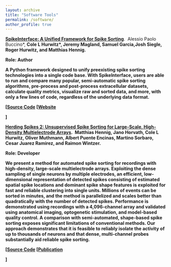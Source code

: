 ```yaml
---
layout: archive
title: "Software Tools"
permalink: /software/
author_profile: true
---
```


<p>
<a href="https://github.com/SpikeInterface"><b>SpikeInterface: A Unified Framework for Spike Sorting</b></a>.&nbsp; Alessio Paolo Buccino*, <b>Cole L Hurwitz*<b/>, Jeremy Magland, Samuel Garcia,Josh Siegle, Roger Hurwitz, and Matthias Hennig.
</p>

Role: Author

A Python framework designed to unify preexisting spike sorting technologies into a single code base. With SpikeInterface, users are able to run and compare many popular, semi-automatic spike sorting algorithms, pre-process and post-process extracellular datasets, calculate quality metrics, visualize raw and sorted data, and more, with only a few lines of code, regardless of the underlying data format.

<p>
   [<a href="https://github.com/SpikeInterface">Source Code</a>
   [<a href="https://www.spikeforum.org/">Website</a>

 ]
</p>

<p>
<a href="https://github.com/mhhennig/HS2"><b>Herding Spikes 2: Unsupervised Spike Sorting for Large-Scale, High-Density Multielectrode Arrays</b></a>.&nbsp; <b>	Matthias Hennig, Jano Horvath, <b>Cole L Hurwitz<b/>, Oliver Muthmann, Albert Puente Encinas, Martino Sorbaro, Cesar Juarez Ramirez, and Raimon Wintzer.
</p>

Role: Developer

We present a method for automated spike sorting for recordings with high-density, large-scale multielectrode arrays. Exploiting the dense sampling of single neurons by multiple electrodes, an efficient, low-dimensional representation of detected spikes consisting of estimated spatial spike locations and dominant spike shape features is exploited for fast and reliable clustering into single units. Millions of events can be sorted in minutes, and the method is parallelized and scales better than quadratically with the number of detected spikes. Performance is demonstrated using recordings with a 4,096-channel array and validated using anatomical imaging, optogenetic stimulation, and model-based quality control. A comparison with semi-automated, shape-based spike sorting exposes significant limitations of conventional methods. Our approach demonstrates that it is feasible to reliably isolate the activity of up to thousands of neurons and that dense, multi-channel probes substantially aid reliable spike sorting.

<p>
   [<a href="https://github.com/mhhennig/HS2">Source Code</a>
   [<a href="https://www.sciencedirect.com/science/article/pii/S221112471730236X">Publication</a>

 ]
</p>
</p>
